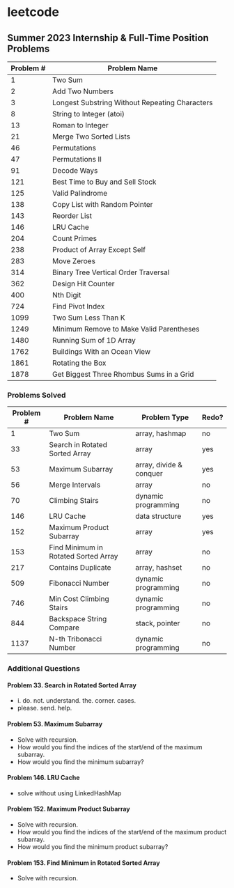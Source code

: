 # leetcode

## Summer 2023 Internship & Full-Time Position Problems

| Problem # | Problem Name                                   |
| --------- | ---------------------------------------------- |
| 1         | Two Sum                                        |
| 2         | Add Two Numbers                                |
| 3         | Longest Substring Without Repeating Characters |
| 8         | String to Integer (atoi)                       |
| 13        | Roman to Integer                               |
| 21        | Merge Two Sorted Lists                         |
| 46        | Permutations                                   |
| 47        | Permutations II                                |
| 91        | Decode Ways                                    |
| 121       | Best Time to Buy and Sell Stock                |
| 125       | Valid Palindrome                               |
| 138       | Copy List with Random Pointer                  |
| 143       | Reorder List                                   |
| 146       | LRU Cache                                      |
| 204       | Count Primes                                   |
| 238       | Product of Array Except Self                   |
| 283       | Move Zeroes                                    |
| 314       | Binary Tree Vertical Order Traversal           |
| 362       | Design Hit Counter                             |
| 400       | Nth Digit                                      |
| 724       | Find Pivot Index                               |
| 1099      | Two Sum Less Than K                            |
| 1249      | Minimum Remove to Make Valid Parentheses       |
| 1480      | Running Sum of 1D Array                        |
| 1762      | Buildings With an Ocean View                   |
| 1861      | Rotating the Box                               |
| 1878      | Get Biggest Three Rhombus Sums in a Grid       |

### Problems Solved

| Problem # | Problem Name                         | Problem Type            | Redo? |
| --------- | ------------------------------------ | ----------------------- | ----- |
| 1         | Two Sum                              | array, hashmap          | no    |
| 33        | Search in Rotated Sorted Array       | array                   | yes   |
| 53        | Maximum Subarray                     | array, divide & conquer | yes   |
| 56        | Merge Intervals                      | array                   | no    |
| 70        | Climbing Stairs                      | dynamic programming     | no    |
| 146       | LRU Cache                            | data structure          | yes   |
| 152       | Maximum Product Subarray             | array                   | yes   |
| 153       | Find Minimum in Rotated Sorted Array | array                   | no    |
| 217       | Contains Duplicate                   | array, hashset          | no    |
| 509       | Fibonacci Number                     | dynamic programming     | no    |
| 746       | Min Cost Climbing Stairs             | dynamic programming     | no    |
| 844       | Backspace String Compare             | stack, pointer          | no    |
| 1137      | N-th Tribonacci Number               | dynamic programming     | no    |

### Additional Questions

#### Problem 33. Search in Rotated Sorted Array

-   i. do. not. understand. the. corner. cases.
-   please. send. help.

#### Problem 53. Maximum Subarray

-   Solve with recursion.
-   How would you find the indices of the start/end of the maximum subarray.
-   How would you find the minimum subarray?

#### Problem 146. LRU Cache

-   solve without using LinkedHashMap

#### Problem 152. Maximum Product Subarray

-   Solve with recursion.
-   How would you find the indices of the start/end of the maximum product subarray.
-   How would you find the minimum product subarray?

#### Problem 153. Find Minimum in Rotated Sorted Array

-   Solve with recursion.

